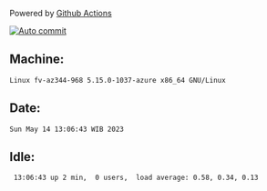 Powered by [Github Actions](https://github.com/features/actions)

[![Auto commit](https://github.com/hiage/workstation/workflows/Auto%20commit/badge.svg)](https://github.com/hiage/workstation/actions?query=workflow%3A%22Auto+commit%22)

## Machine:
```
Linux fv-az344-968 5.15.0-1037-azure x86_64 GNU/Linux
```
## Date:
```
Sun May 14 13:06:43 WIB 2023
```
## Idle:
```
 13:06:43 up 2 min,  0 users,  load average: 0.58, 0.34, 0.13
```

